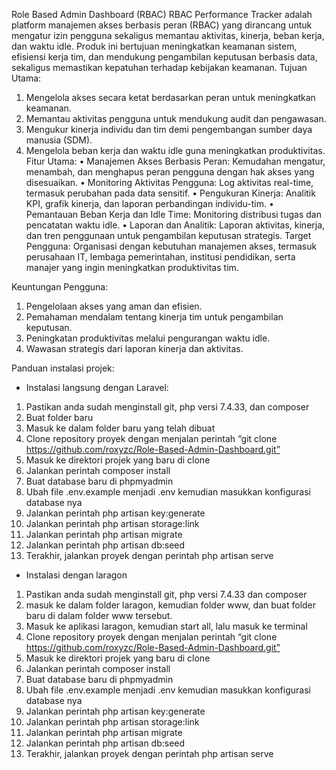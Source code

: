 Role Based Admin Dashboard (RBAC)
RBAC Performance Tracker adalah platform manajemen akses berbasis peran (RBAC) yang dirancang untuk mengatur izin pengguna sekaligus memantau aktivitas, kinerja, beban kerja, dan waktu idle. Produk ini bertujuan meningkatkan keamanan sistem, efisiensi kerja tim, dan mendukung pengambilan keputusan berbasis data, sekaligus memastikan kepatuhan terhadap kebijakan keamanan.
Tujuan Utama:
1.	Mengelola akses secara ketat berdasarkan peran untuk meningkatkan keamanan.
2.	Memantau aktivitas pengguna untuk mendukung audit dan pengawasan.
3.	Mengukur kinerja individu dan tim demi pengembangan sumber daya manusia (SDM).
4.	Mengelola beban kerja dan waktu idle guna meningkatkan produktivitas.
Fitur Utama:
•	Manajemen Akses Berbasis Peran: Kemudahan mengatur, menambah, dan menghapus peran pengguna dengan hak akses yang disesuaikan.
•	Monitoring Aktivitas Pengguna: Log aktivitas real-time, termasuk perubahan pada data sensitif.
•	Pengukuran Kinerja: Analitik KPI, grafik kinerja, dan laporan perbandingan individu-tim.
•	Pemantauan Beban Kerja dan Idle Time: Monitoring distribusi tugas dan pencatatan waktu idle.
•	Laporan dan Analitik: Laporan aktivitas, kinerja, dan tren penggunaan untuk pengambilan keputusan strategis.
Target Pengguna:
Organisasi dengan kebutuhan manajemen akses, termasuk perusahaan IT, lembaga pemerintahan, institusi pendidikan, serta manajer yang ingin meningkatkan produktivitas tim.


Keuntungan Pengguna:
1.	Pengelolaan akses yang aman dan efisien.
2.	Pemahaman mendalam tentang kinerja tim untuk pengambilan keputusan.
3.	Peningkatan produktivitas melalui pengurangan waktu idle.
4.	Wawasan strategis dari laporan kinerja dan aktivitas.

Panduan instalasi projek:
-	Instalasi langsung dengan Laravel:
1.	Pastikan anda sudah menginstall git, php versi 7.4.33, dan composer 
2.	Buat folder baru 
3.	Masuk ke dalam folder baru yang telah dibuat
4.	Clone repository proyek dengan menjalan perintah “git clone https://github.com/roxyzc/Role-Based-Admin-Dashboard.git”
5.	Masuk ke direktori projek yang baru di clone 
6.	Jalankan perintah composer install
7.	Buat database baru di phpmyadmin
8.	Ubah file .env.example menjadi .env kemudian masukkan konfigurasi database nya 
9.	Jalankan perintah php artisan key:generate
10.	Jalankan perintah php artisan storage:link
11.	Jalankan perintah php artisan migrate
12.	Jalankan perintah php artisan db:seed
13.	Terakhir, jalankan proyek dengan perintah php artisan serve

-	Instalasi dengan laragon
1.	Pastikan anda sudah menginstall git, php versi 7.4.33 dan composer
2.	masuk ke dalam folder laragon, kemudian folder www, dan buat folder baru di dalam folder www tersebut.
3.	Masuk ke aplikasi laragon, kemudian start all, lalu masuk ke terminal 
4.	Clone repository proyek dengan menjalan perintah “git clone https://github.com/roxyzc/Role-Based-Admin-Dashboard.git”
5.	Masuk ke direktori projek yang baru di clone 
6.	Jalankan perintah composer install
7.	Buat database baru di phpmyadmin
8.	Ubah file .env.example menjadi .env kemudian masukkan konfigurasi database nya 
9.	Jalankan perintah php artisan key:generate
10.	Jalankan perintah php artisan storage:link
11.	Jalankan perintah php artisan migrate
12.	Jalankan perintah php artisan db:seed
13.	Terakhir, jalankan proyek dengan perintah php artisan serve

